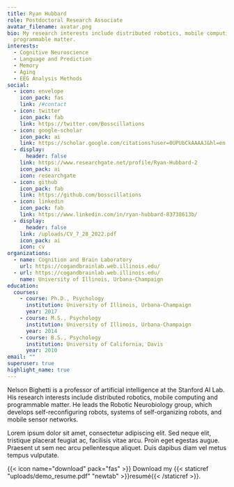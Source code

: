```yaml
---
title: Ryan Hubbard
role: Postdoctoral Research Associate
avatar_filename: avatar.png
bio: My research interests include distributed robotics, mobile computing and
  programmable matter.
interests:
  - Cognitive Neuroscience
  - Language and Prediction
  - Memory
  - Aging
  - EEG Analysis Methods
social:
  - icon: envelope
    icon_pack: fas
    link: /#contact
  - icon: twitter
    icon_pack: fab
    link: https://twitter.com/Bosscillations
  - icon: google-scholar
    icon_pack: ai
    link: https://scholar.google.com/citations?user=0UPUbCkAAAAJ&hl=en
  - display:
      header: false
    link: https://www.researchgate.net/profile/Ryan-Hubbard-2
    icon_pack: ai
    icon: researchgate
  - icon: github
    icon_pack: fab
    link: https://github.com/bosscillations
  - icon: linkedin
    icon_pack: fab
    link: https://www.linkedin.com/in/ryan-hubbard-83738613b/
  - display:
      header: false
    link: /uploads/CV_7_28_2022.pdf
    icon_pack: ai
    icon: cv
organizations:
  - name: Cognition and Brain Laboratory
    url: https://cogandbrainlab.web.illinois.edu/
  - url: https://cogandbrainlab.web.illinois.edu/
    name: University of Illinois, Urbana-Champaign
education:
  courses:
    - course: Ph.D., Psychology
      institution: University of Illinois, Urbana-Champaign
      year: 2017
    - course: M.S., Psychology
      institution: University of Illinois, Urbana-Champaign
      year: 2014
    - course: B.S., Psychology
      institution: University of California, Davis
      year: 2010
email: ""
superuser: true
highlight_name: true
---
```


Nelson Bighetti is a professor of artificial intelligence at the Stanford AI Lab. His research interests include distributed robotics, mobile computing and programmable matter. He leads the Robotic Neurobiology group, which develops self-reconfiguring robots, systems of self-organizing robots, and mobile sensor networks.

Lorem ipsum dolor sit amet, consectetur adipiscing elit. Sed neque elit, tristique placerat feugiat ac, facilisis vitae arcu. Proin eget egestas augue. Praesent ut sem nec arcu pellentesque aliquet. Duis dapibus diam vel metus tempus vulputate.

{{< icon name="download" pack="fas" >}} Download my {{< staticref "uploads/demo_resume.pdf" "newtab" >}}resumé{{< /staticref >}}.
